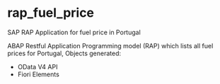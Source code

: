 # rap_fuel_price
SAP RAP Application for fuel price in Portugal

ABAP Restful Application Programming model (RAP) which lists all fuel prices for Portugal,
Objects generated:

- OData V4 API
- Fiori Elements
